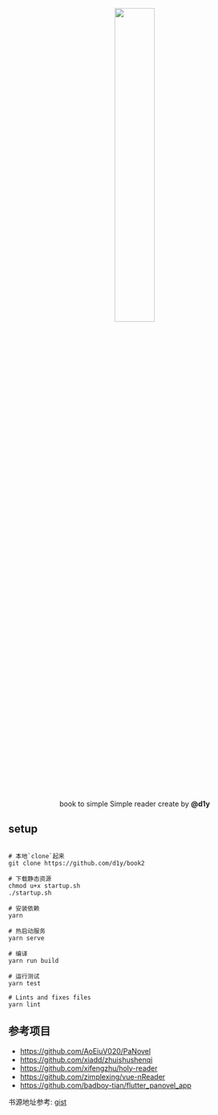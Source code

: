 <p align="center">
  <img width="40%" src="https://i.loli.net/2019/09/08/Bar8Hzuvj2W7A6d.png">
</p>

<p align="center"> book to simple Simple reader create by <strong>@d1y</strong> </p>

## setup

```console

# 本地`clone`起来
git clone https://github.com/d1y/book2

# 下载静态资源
chmod u+x startup.sh
./startup.sh

# 安装依赖
yarn

# 热启动服务
yarn serve

# 编译
yarn run build

# 运行测试
yarn test

# Lints and fixes files
yarn lint

```

## 参考项目

- https://github.com/AoEiuV020/PaNovel
- https://github.com/xiadd/zhuishushenqi
- https://github.com/xifengzhu/holy-reader
- https://github.com/zimplexing/vue-nReader
- https://github.com/badboy-tian/flutter_panovel_app


书源地址参考: [gist](https://gist.github.com/d1y/1d13e0e8ea0b37f741dae2489b99e3f5.js)